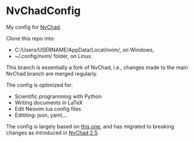 # NvChadConfig

My config for [NvChad](https://nvchad.com/).

Clone this repo into:

- C:/Users/USERNAME/AppData/Local/nvim/, on Windows,
- ~/.config/nvim/ folder, on Linux.

This branch is essentially a fork of NvChad, i.e., changes made to the main NvChad branch are merged regularly.

The config is optimized for:

- Scientific programming with Python
- Writing documents in LaTeX
- Edit Neovim lua config files
- Edititing: json, yaml,...

The config is largely based on [this one](https://www.youtube.com/watch?v=4BnVeOUeZxc), and has migrated to breaking changes as introduced in [NvChad 2.5](https://nvchad.com/news/v2.5_release/).
